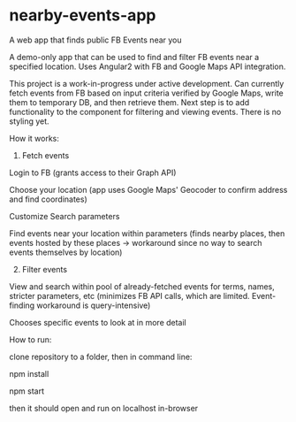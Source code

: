 # nearby-events-app
A web app that finds public FB Events near you


A demo-only app that can be used to find and filter FB events near a specified location.
Uses Angular2  with FB and Google Maps API integration.


This project is a work-in-progress under active development. Can currently fetch events from FB based on input criteria verified by Google Maps, write them to temporary DB, and then retrieve them. Next step is to add functionality to the component for filtering and viewing events. There is no styling yet.


How it works:

1. Fetch events

Login to FB (grants access to their Graph API)

Choose your location (app uses Google Maps' Geocoder to confirm address and find coordinates)

Customize Search parameters

Find events near your location within parameters
  (finds nearby places, then events hosted by these places -> workaround since no way to search events themselves by location)
 
 2. Filter events
 
 View and search within pool of already-fetched events for terms, names, stricter parameters, etc
  (minimizes FB API calls, which are limited. Event-finding workaround is query-intensive)
  
 Chooses specific events to look at in more detail
 
 
 
 How to run:
 
 clone repository to a folder, then
 in command line:
 
 npm install
 
 npm start

 then it should open and run on localhost in-browser
